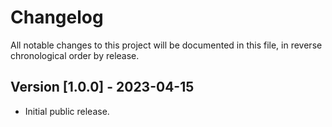 # Changelog

All notable changes to this project will be documented in this file, in reverse chronological order by release.

## Version [1.0.0] - 2023-04-15
 - Initial public release.